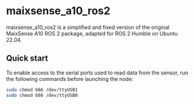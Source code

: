 # maixsense_a10_ros2
maixsense_a10_ros2 is a simplified and fixed version of the original MaixSense A10 ROS 2 package, adapted for ROS 2 Humble on Ubuntu 22.04.

## Quick start
To enable access to the serial ports used to read data from the sensor, run the following commands before launching the node:

```bash
sudo chmod 666 /dev/ttyUSB1
sudo chmod 666 /dev/ttyUSB0
```
